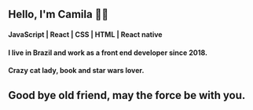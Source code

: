 <h2 align="left">Hello, I'm Camila 🐱‍👤</h2>
<h4 align="left">JavaScript | React | CSS | HTML | React native</h4>
<h4 align="left">I live in Brazil and work as a front end developer since 2018.</h4>
<h4 align="left">Crazy cat lady, book and star wars lover.</h4>

<h2>Good bye old friend, may the force be with you.</h2>
